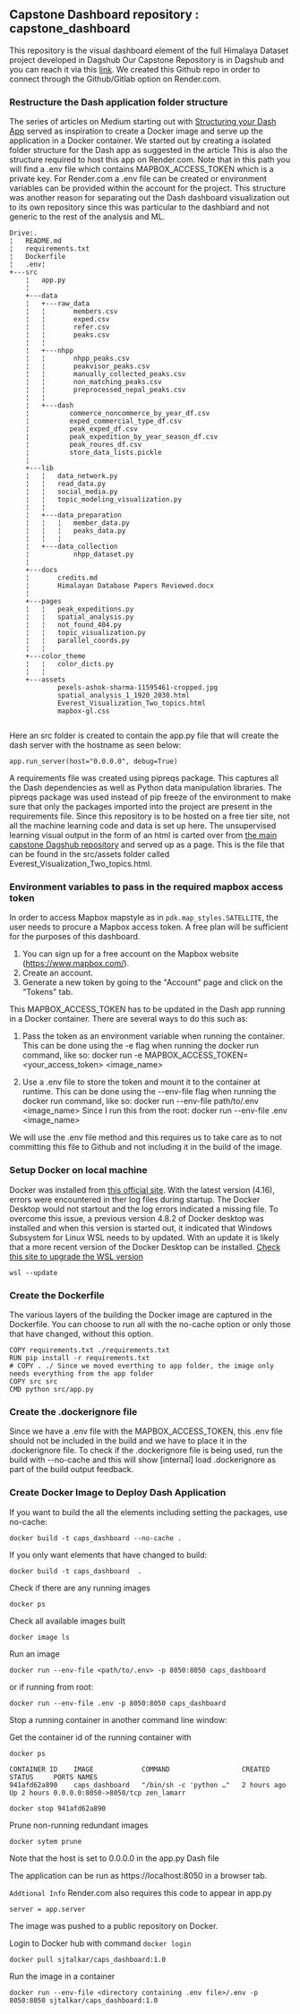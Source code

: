 ## Capstone Dashboard repository : capstone_dashboard
This repository is the visual dashboard element of the full Himalaya Dataset project developed in Dagshub
Our Capstone Repository is in Dagshub and you can reach it via this [link](https://dagshub.com/sjtalkar/capstone_himalayas).
We created this Github repo in order to connect through the Github/Gitlab option on Render.com.

### Restructure the Dash application folder structure

The series of articles on Medium starting out with [Structuring your Dash App](https://towardsdatascience.com/structuring-your-dash-app-e33d8e70133e) served as inspiration to create a Docker image and serve up the application
in a Docker container. We started out by creating a isolated folder structure for the Dash app as suggested in the article
This is also the structure required to host this app on Render.com. Note that in this path you will find a .env file
which contains MAPBOX_ACCESS_TOKEN which is a private key. For Render.com a .env file can be created or environment variables can be provided within the account for the project.
This structure was another reason for separating out the Dash dashboard visualization out to its own repository since this was particular to the dashbiard and not generic to the rest of the analysis and ML.


```
Drive:.
¦   README.md
¦   requirements.txt
¦   Dockerfile
¦   .env¦   
+---src
    ¦   app.py
    ¦   
    +---data
    ¦   +---raw_data
    ¦   ¦       members.csv
    ¦   ¦       exped.csv
    ¦   ¦       refer.csv
    ¦   ¦       peaks.csv
    ¦   ¦       
    ¦   +---nhpp
    ¦   ¦       nhpp_peaks.csv
    ¦   ¦       peakvisor_peaks.csv
    ¦   ¦       manually_collected_peaks.csv
    ¦   ¦       non_matching_peaks.csv
    ¦   ¦       preprocessed_nepal_peaks.csv
    ¦   ¦ 
    ¦   +---dash
    ¦          commerce_noncommerce_by_year_df.csv
    ¦          exped_commercial_type_df.csv
    ¦          peak_exped_df.csv
    ¦          peak_expedition_by_year_season_df.csv
    ¦          peak_roures_df.csv
    ¦          store_data_lists.pickle
    ¦       
    +---lib
    ¦   ¦   data_network.py
    ¦   ¦   read_data.py
    ¦   ¦   social_media.py
    ¦   ¦   topic_modeling_visualization.py
    ¦   ¦   
    ¦   +---data_preparation
    ¦   ¦   ¦   member_data.py
    ¦   ¦   ¦   peaks_data.py
    ¦   ¦   ¦   
    ¦   +---data_collection
    ¦           nhpp_dataset.py
    ¦           
    +---docs
    ¦       credits.md
    ¦       Himalayan Database Papers Reviewed.docx
    ¦       
    +---pages
    ¦   ¦   peak_expeditions.py
    ¦   ¦   spatial_analysis.py
    ¦   ¦   not_found_404.py
    ¦   ¦   topic_visualization.py
    ¦   ¦   parallel_coords.py
    ¦   ¦   
    +---color_theme
    ¦   ¦   color_dicts.py
    ¦   ¦   
    +---assets
            pexels-ashok-sharma-11595461-cropped.jpg
            spatial_analysis_1_1920_2030.html
            Everest_Visualization_Two_topics.html
            mapbox-gl.css
           

```

Here an src folder is created to contain the app.py file that will create the dash server with the hostname as seen below:

`
app.run_server(host="0.0.0.0", debug=True)
`

A requirements file was created using pipreqs package. This captures all the Dash dependencies as well as Python data manipulation libraries.
The pipreqs package was used instead of pip freeze of the environment to make sure that only the packages imported into the project are present in the requirements file. Since this repository is to be hosted on a free tier site, not all the machine learning code and data is set up here. 
The unsupervised learning visual output in the form of an html is carted over from [the main capstone Dagshub repository](https://dagshub.com/sjtalkar/capstone_himalayas) and served up as a page.
This is the file that can be found in the src/assets folder called Everest_Visualization_Two_topics.html.

### Environment variables to pass in the required mapbox access token

In order to access Mapbox mapstyle as in  `pdk.map_styles.SATELLITE`, the user needs to procure a Mapbox access token. A free plan will be sufficient for the purposes of this dashboard.
1. You can sign up for a free account on the Mapbox website (https://www.mapbox.com/).
2. Create an account.
3. Generate a new token by going to the "Account" page and click on the "Tokens" tab.

This  MAPBOX_ACCESS_TOKEN has to be updated in the Dash app running in a Docker container. There are several ways to do this such as:

1. Pass the token as an environment variable when running the container. This can be done using the -e flag when running
the docker run command, like so: docker run -e MAPBOX_ACCESS_TOKEN=<your_access_token> <image_name>

2. Use a .env file to store the token and mount it to the container at runtime. This can be done using the --env-file flag
when running the docker run command, like so: docker run --env-file path/to/.env <image_name>
Since I run this from the root:
   docker run --env-file  .env <image_name>

We will use the .env file method and this requires us to take care as to not committing this file to Github and not including it in the build of the image.


### Setup Docker on local machine

Docker was installed from [this official site](https://docs.docker.com/desktop/install/windows-install/).
With the latest version (4.16), errors were encountered in ther log files during startup. The Docker Desktop would not startout and the log errors
indicated a missing file. To overcome this issue, a previous version 4.8.2 of Docker desktop was installed and when this version is started out, it indicated that Windows Subsystem for Linux 
WSL needs to by updated. With an update it is likely that a more recent version of the Docker Desktop can be installed. [Check this site to upgrade the WSL version](https://learn.microsoft.com/en-us/windows/wsl/basic-commands)

`
wsl --update
`

### Create the Dockerfile 

The various layers of the building the Docker image are captured in the Dockerfile. You can choose to run all with the no-cache option or only those that have changed, without this option.

```FROM python:3.9-slim
COPY requirements.txt ./requirements.txt
RUN pip install -r requirements.txt
# COPY . ./ Since we moved everthing to app folder, the image only needs everything from the app folder
COPY src src
CMD python src/app.py
```

### Create the .dockerignore file

Since we have a .env file with the MAPBOX_ACCESS_TOKEN, this .env file should not be included in the build
and we have to place it in the .dockerignore file. To check if the .dockerignore file is being used, run the build with --no-cache and this
will show [internal] load .dockerignore as part of the build output feedback.

### Create Docker Image to Deploy Dash Application

If you want to build the all the elements including setting the packages, use no-cache:

`docker build -t caps_dashboard --no-cache .`

If you only want elements that have changed to build:

`docker build -t caps_dashboard  . `

Check if there are any running images

`docker ps`

Check all available images built 

`docker image ls`

Run an image
 
`docker run --env-file <path/to/.env> -p 8050:8050 caps_dashboard`

or if running from root:

`docker run --env-file .env -p 8050:8050 caps_dashboard`

Stop a running container in another command line window:

Get the container id of the running container with 

`docker ps`
```
CONTAINER ID    IMAGE            COMMAND                  CREATED     STATUS     PORTS NAMES
941afd62a890    caps_dashboard   "/bin/sh -c 'python …"   2 hours ago Up 2 hours 0.0.0.0:8050->8050/tcp zen_lamarr
```

`docker stop 941afd62a890`

Prune non-running redundant images

`docker sytem prune`

Note that the host is set to 0.0.0.0 in the app.py Dash file

The application can be run as https://localhost:8050 in a browser tab.

`Addtional Info`
Render.com also requires this code to appear in app.py

`server = app.server
`

The image was pushed to a public repository on Docker.

Login to Docker hub with command 
`docker login`

`docker pull sjtalkar/caps_dashboard:1.0`

Run the image in a container

`docker run --env-file <directory containing .env file>/.env -p 8050:8050 sjtalkar/caps_dashboard:1.0`


